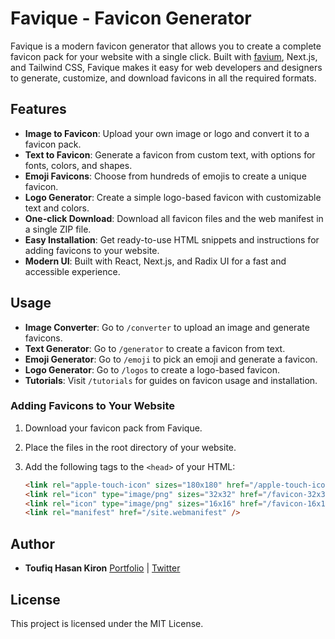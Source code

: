# Favique - Favicon Generator

Favique is a modern favicon generator that allows you to create a complete favicon pack for your website with a single click. Built with [favium](https://www.npmjs.com/package/favium), Next.js, and Tailwind CSS, Favique makes it easy for web developers and designers to generate, customize, and download favicons in all the required formats.

## Features

- **Image to Favicon**: Upload your own image or logo and convert it to a favicon pack.
- **Text to Favicon**: Generate a favicon from custom text, with options for fonts, colors, and shapes.
- **Emoji Favicons**: Choose from hundreds of emojis to create a unique favicon.
- **Logo Generator**: Create a simple logo-based favicon with customizable text and colors.
- **One-click Download**: Download all favicon files and the web manifest in a single ZIP file.
- **Easy Installation**: Get ready-to-use HTML snippets and instructions for adding favicons to your website.
- **Modern UI**: Built with React, Next.js, and Radix UI for a fast and accessible experience.

## Usage

- **Image Converter**: Go to `/converter` to upload an image and generate favicons.
- **Text Generator**: Go to `/generator` to create a favicon from text.
- **Emoji Generator**: Go to `/emoji` to pick an emoji and generate a favicon.
- **Logo Generator**: Go to `/logos` to create a logo-based favicon.
- **Tutorials**: Visit `/tutorials` for guides on favicon usage and installation.

### Adding Favicons to Your Website

1. Download your favicon pack from Favique.
2. Place the files in the root directory of your website.
3. Add the following tags to the `<head>` of your HTML:

   ```html
   <link rel="apple-touch-icon" sizes="180x180" href="/apple-touch-icon.png" />
   <link rel="icon" type="image/png" sizes="32x32" href="/favicon-32x32.png" />
   <link rel="icon" type="image/png" sizes="16x16" href="/favicon-16x16.png" />
   <link rel="manifest" href="/site.webmanifest" />
   ```

## Author
- **Toufiq Hasan Kiron**
  [Portfolio](https://kiron.dev) | [Twitter](https://twitter.com/hashtagkiron)

## License

This project is licensed under the MIT License.
